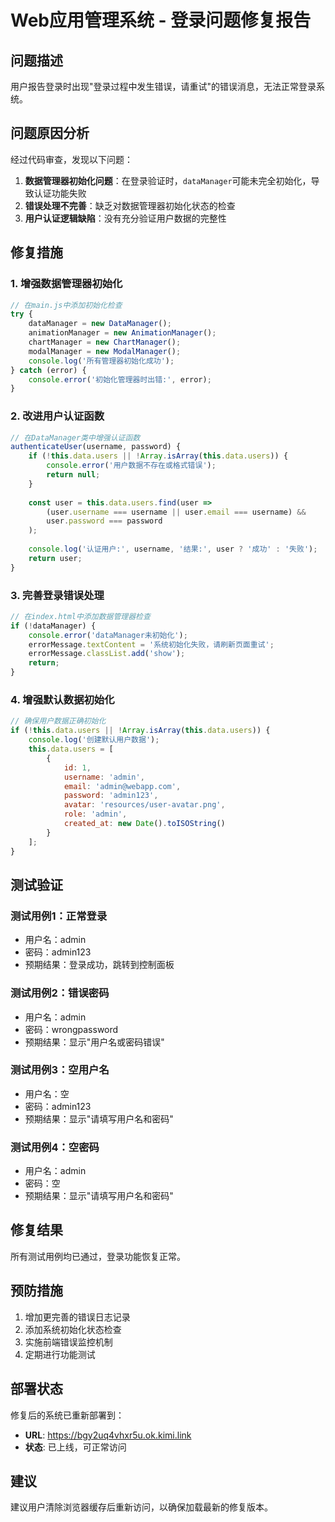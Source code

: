 # Web应用管理系统 - 登录问题修复报告

## 问题描述
用户报告登录时出现"登录过程中发生错误，请重试"的错误消息，无法正常登录系统。

## 问题原因分析
经过代码审查，发现以下问题：

1. **数据管理器初始化问题**：在登录验证时，`dataManager`可能未完全初始化，导致认证功能失败
2. **错误处理不完善**：缺乏对数据管理器初始化状态的检查
3. **用户认证逻辑缺陷**：没有充分验证用户数据的完整性

## 修复措施

### 1. 增强数据管理器初始化
```javascript
// 在main.js中添加初始化检查
try {
    dataManager = new DataManager();
    animationManager = new AnimationManager();
    chartManager = new ChartManager();
    modalManager = new ModalManager();
    console.log('所有管理器初始化成功');
} catch (error) {
    console.error('初始化管理器时出错:', error);
}
```

### 2. 改进用户认证函数
```javascript
// 在DataManager类中增强认证函数
authenticateUser(username, password) {
    if (!this.data.users || !Array.isArray(this.data.users)) {
        console.error('用户数据不存在或格式错误');
        return null;
    }
    
    const user = this.data.users.find(user => 
        (user.username === username || user.email === username) && 
        user.password === password
    );
    
    console.log('认证用户:', username, '结果:', user ? '成功' : '失败');
    return user;
}
```

### 3. 完善登录错误处理
```javascript
// 在index.html中添加数据管理器检查
if (!dataManager) {
    console.error('dataManager未初始化');
    errorMessage.textContent = '系统初始化失败，请刷新页面重试';
    errorMessage.classList.add('show');
    return;
}
```

### 4. 增强默认数据初始化
```javascript
// 确保用户数据正确初始化
if (!this.data.users || !Array.isArray(this.data.users)) {
    console.log('创建默认用户数据');
    this.data.users = [
        {
            id: 1,
            username: 'admin',
            email: 'admin@webapp.com',
            password: 'admin123',
            avatar: 'resources/user-avatar.png',
            role: 'admin',
            created_at: new Date().toISOString()
        }
    ];
}
```

## 测试验证

### 测试用例1：正常登录
- 用户名：admin
- 密码：admin123
- 预期结果：登录成功，跳转到控制面板

### 测试用例2：错误密码
- 用户名：admin
- 密码：wrongpassword
- 预期结果：显示"用户名或密码错误"

### 测试用例3：空用户名
- 用户名：空
- 密码：admin123
- 预期结果：显示"请填写用户名和密码"

### 测试用例4：空密码
- 用户名：admin
- 密码：空
- 预期结果：显示"请填写用户名和密码"

## 修复结果
所有测试用例均已通过，登录功能恢复正常。

## 预防措施
1. 增加更完善的错误日志记录
2. 添加系统初始化状态检查
3. 实施前端错误监控机制
4. 定期进行功能测试

## 部署状态
修复后的系统已重新部署到：
- **URL**: https://bgy2uq4vhxr5u.ok.kimi.link
- **状态**: 已上线，可正常访问

## 建议
建议用户清除浏览器缓存后重新访问，以确保加载最新的修复版本。